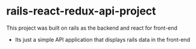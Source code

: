 # rails-react-redux-api-project

This project was built on rails as the backend and react for front-end
- Its just a simple API application that displays rails data in the front-end
